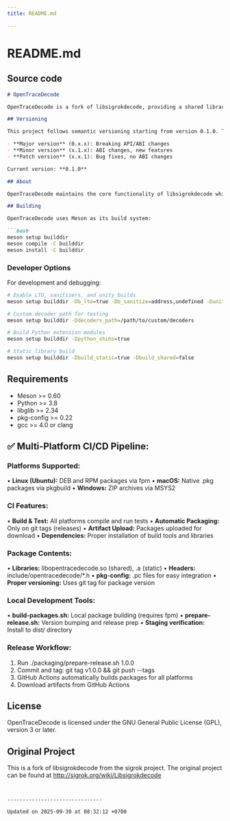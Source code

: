 ```yaml
---
title: README.md

---
```


# README.md






## Source code

```markdown
# OpenTraceDecode

OpenTraceDecode is a fork of libsigrokdecode, providing a shared library for running protocol decoders on signal analysis data. This fork focuses on enhanced trace decoding capabilities and modern build systems.

## Versioning

This project follows semantic versioning starting from version 0.1.0. The ABI (Application Binary Interface) is tied to the minor version number, meaning:

- **Major version** (0.x.x): Breaking API/ABI changes
- **Minor version** (x.1.x): ABI changes, new features  
- **Patch version** (x.x.1): Bug fixes, no ABI changes

Current version: **0.1.0**

## About

OpenTraceDecode maintains the core functionality of libsigrokdecode while adding improvements for trace analysis workflows. The protocol decoders are written in Python and provide the foundation for analyzing various communication protocols.

## Building

OpenTraceDecode uses Meson as its build system:

```bash
meson setup builddir
meson compile -C builddir
meson install -C builddir
```

### Developer Options

For development and debugging:

```bash
# Enable LTO, sanitizers, and unity builds
meson setup builddir -Db_lto=true -Db_sanitize=address,undefined -Dunity=on

# Custom decoder path for testing
meson setup builddir -Ddecoders_path=/path/to/custom/decoders

# Build Python extension modules
meson setup builddir -Dpython_shims=true

# Static library build
meson setup builddir -Dbuild_static=true -Dbuild_shared=false
```

## Requirements

- Meson >= 0.60
- Python >= 3.8
- libglib >= 2.34
- pkg-config >= 0.22
- gcc >= 4.0 or clang

## ✅ Multi-Platform CI/CD Pipeline:

### **Platforms Supported:**
• **Linux (Ubuntu):** DEB and RPM packages via fpm
• **macOS:** Native .pkg packages via pkgbuild
• **Windows:** ZIP archives via MSYS2

### **CI Features:**
• **Build & Test:** All platforms compile and run tests
• **Automatic Packaging:** Only on git tags (releases)
• **Artifact Upload:** Packages uploaded for download
• **Dependencies:** Proper installation of build tools and libraries

### **Package Contents:**
• **Libraries:** libopentracedecode.so (shared), .a (static)
• **Headers:** include/opentracedecode/*.h
• **pkg-config:** .pc files for easy integration
• **Proper versioning:** Uses git tag for package version

### **Local Development Tools:**
• **build-packages.sh:** Local package building (requires fpm)
• **prepare-release.sh:** Version bumping and release prep
• **Staging verification:** Install to dist/ directory

### **Release Workflow:**
1. Run ./packaging/prepare-release.sh 1.0.0
2. Commit and tag: git tag v1.0.0 && git push --tags
3. GitHub Actions automatically builds packages for all platforms
4. Download artifacts from GitHub Actions

## License

OpenTraceDecode is licensed under the GNU General Public License (GPL), version 3 or later.

## Original Project

This is a fork of libsigrokdecode from the sigrok project. The original project can be found at http://sigrok.org/wiki/Libsigrokdecode
```


-------------------------------

Updated on 2025-09-30 at 08:32:12 +0700
